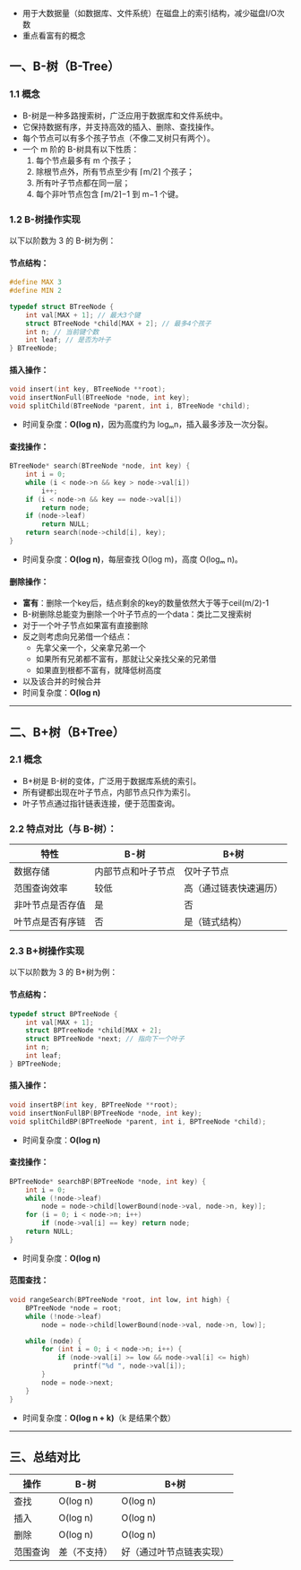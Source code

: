 - 用于大数据量（如数据库、文件系统）在磁盘上的索引结构，减少磁盘I/O次数
- 重点看富有的概念
## 一、B-树（B-Tree）

### 1.1 概念

- B-树是一种多路搜索树，广泛应用于数据库和文件系统中。
- 它保持数据有序，并支持高效的插入、删除、查找操作。
- 每个节点可以有多个孩子节点（不像二叉树只有两个）。 
- 一个 m 阶的 B-树具有以下性质：
    1. 每个节点最多有 m 个孩子；
    2. 除根节点外，所有节点至少有 ⌈m/2⌉ 个孩子；
    3. 所有叶子节点都在同一层；
    4. 每个非叶节点包含 ⌈m/2⌉−1 到 m−1 个键。
### 1.2 B-树操作实现

以下以阶数为 3 的 B-树为例：
#### 节点结构：
```c
#define MAX 3
#define MIN 2

typedef struct BTreeNode {
    int val[MAX + 1]; // 最大3个键
    struct BTreeNode *child[MAX + 2]; // 最多4个孩子
    int n; // 当前键个数
    int leaf; // 是否为叶子
} BTreeNode;
```
#### 插入操作：
```c
void insert(int key, BTreeNode **root);
void insertNonFull(BTreeNode *node, int key);
void splitChild(BTreeNode *parent, int i, BTreeNode *child);
```

- 时间复杂度：**O(log n)**，因为高度约为 logₘn，插入最多涉及一次分裂。
#### 查找操作：

```c
BTreeNode* search(BTreeNode *node, int key) {
    int i = 0;
    while (i < node->n && key > node->val[i])
        i++;
    if (i < node->n && key == node->val[i])
        return node;
    if (node->leaf)
        return NULL;
    return search(node->child[i], key);
}
```

- 时间复杂度：**O(log n)**，每层查找 O(log m)，高度 O(logₘ n)。
#### 删除操作：
- **富有**：删除一个key后，结点剩余的key的数量依然大于等于ceil(m/2)-1
- B-树删除总能变为删除一个叶子节点的一个data：类比二叉搜索树
- 对于一个叶子节点如果富有直接删除
- 反之则考虑向兄弟借一个结点：
	- 先拿父亲一个，父亲拿兄弟一个
	- 如果所有兄弟都不富有，那就让父亲找父亲的兄弟借
	- 如果直到根都不富有，就降低树高度
- 以及该合并的时候合并
- 时间复杂度：**O(log n)**

---

## 二、B+树（B+Tree）

### 2.1 概念
- B+树是 B-树的变体，广泛用于数据库系统的索引。
- 所有键都出现在叶子节点，内部节点只作为索引。
- 叶子节点通过指针链表连接，便于范围查询。
### 2.2 特点对比（与 B-树）：

| 特性       | B-树       | B+树         |
| -------- | --------- | ----------- |
| 数据存储     | 内部节点和叶子节点 | 仅叶子节点       |
| 范围查询效率   | 较低        | 高（通过链表快速遍历） |
| 非叶节点是否存值 | 是         | 否           |
| 叶节点是否有序链 | 否         | 是（链式结构）     |

### 2.3 B+树操作实现
以下以阶数为 3 的 B+树为例：
#### 节点结构：

```c
typedef struct BPTreeNode {
    int val[MAX + 1];
    struct BPTreeNode *child[MAX + 2];
    struct BPTreeNode *next; // 指向下一个叶子
    int n;
    int leaf;
} BPTreeNode;
```
#### 插入操作：
```c
void insertBP(int key, BPTreeNode **root);
void insertNonFullBP(BPTreeNode *node, int key);
void splitChildBP(BPTreeNode *parent, int i, BPTreeNode *child);
```

- 时间复杂度：**O(log n)**
#### 查找操作：

```c
BPTreeNode* searchBP(BPTreeNode *node, int key) {
    int i = 0;
    while (!node->leaf)
        node = node->child[lowerBound(node->val, node->n, key)];
    for (i = 0; i < node->n; i++)
        if (node->val[i] == key) return node;
    return NULL;
}
```

- 时间复杂度：**O(log n)**
#### 范围查找：
```c
void rangeSearch(BPTreeNode *root, int low, int high) {
    BPTreeNode *node = root;
    while (!node->leaf)
        node = node->child[lowerBound(node->val, node->n, low)];

    while (node) {
        for (int i = 0; i < node->n; i++) {
            if (node->val[i] >= low && node->val[i] <= high)
                printf("%d ", node->val[i]);
        }
        node = node->next;
    }
}
```

- 时间复杂度：**O(log n + k)**（k 是结果个数）
---

##  三、总结对比

| 操作   | B-树      | B+树          |
| ---- | -------- | ------------ |
| 查找   | O(log n) | O(log n)     |
| 插入   | O(log n) | O(log n)     |
| 删除   | O(log n) | O(log n)     |
| 范围查询 | 差（不支持）   | 好（通过叶节点链表实现） |
